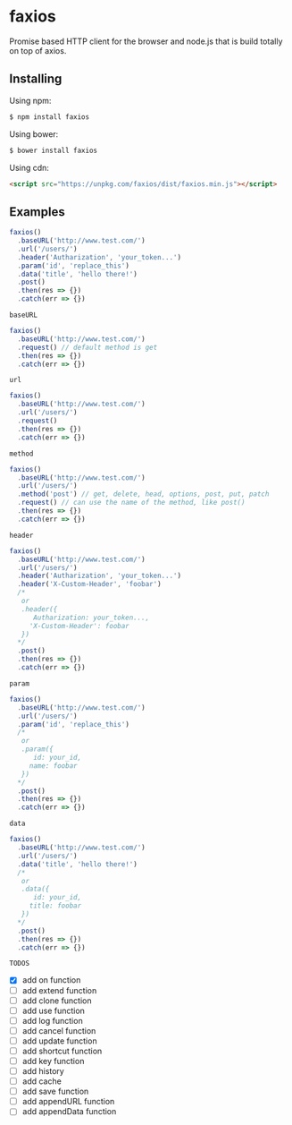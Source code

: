 # faxios

<!---
[![npm version](https://img.shields.io/npm/v/faxios.svg?style=flat-square)](https://www.npmjs.org/package/faxios)
[![build status](https://img.shields.io/travis/faxios/faxios.svg?style=flat-square)](https://travis-ci.org/faxios/faxios)
[![code coverage](https://img.shields.io/coveralls/mzabriskie/faxios.svg?style=flat-square)](https://coveralls.io/r/mzabriskie/faxios)
[![npm downloads](https://img.shields.io/npm/dm/faxios.svg?style=flat-square)](http://npm-stat.com/charts.html?package=faxios)
[![gitter chat](https://img.shields.io/gitter/room/mzabriskie/faxios.svg?style=flat-square)](https://gitter.im/mzabriskie/faxios)
--->

Promise based HTTP client for the browser and node.js that is build totally on top of axios.

<!---
## Features

* Make [XMLHttpRequests](https://developer.mozilla.org/en-US/docs/Web/API/XMLHttpRequest) from the browser
* Make [http](http://nodejs.org/api/http.html) requests from node.js
* Supports the [Promise](https://developer.mozilla.org/en-US/docs/Web/JavaScript/Reference/Global_Objects/Promise) API
* Intercept request and response
* Transform request and response data
* Cancel requests
* Automatic transforms for JSON data
* Client side support for protecting against [XSRF](http://en.wikipedia.org/wiki/Cross-site_request_forgery)

## Browser Support

| ![Chrome](https://raw.github.com/alrra/browser-logos/master/src/chrome/chrome_48x48.png) | ![Firefox](https://raw.github.com/alrra/browser-logos/master/src/firefox/firefox_48x48.png) | ![Safari](https://raw.github.com/alrra/browser-logos/master/src/safari/safari_48x48.png) | ![Opera](https://raw.github.com/alrra/browser-logos/master/src/opera/opera_48x48.png) | ![Edge](https://raw.github.com/alrra/browser-logos/master/src/edge/edge_48x48.png) | ![IE](https://raw.github.com/alrra/browser-logos/master/src/archive/internet-explorer_9-11/internet-explorer_9-11_48x48.png) |
| ---------------------------------------------------------------------------------------- | ------------------------------------------------------------------------------------------- | ---------------------------------------------------------------------------------------- | ------------------------------------------------------------------------------------- | ---------------------------------------------------------------------------------- | ---------------------------------------------------------------------------------------------------------------------------- |
| Latest ✔                                                                                 | Latest ✔                                                                                    | Latest ✔                                                                                 | Latest ✔                                                                              | Latest ✔                                                                           | 8+ ✔                                                                                                                         |

[![Browser Matrix](https://saucelabs.com/open_sauce/build_matrix/faxios.svg)](https://saucelabs.com/u/faxios)

--->

## Installing

Using npm:

```bash
$ npm install faxios
```

Using bower:

```bash
$ bower install faxios
```

Using cdn:

```html
<script src="https://unpkg.com/faxios/dist/faxios.min.js"></script>
```

## Examples

```js
faxios()
  .baseURL('http://www.test.com/')
  .url('/users/')
  .header('Autharization', 'your_token...')
  .param('id', 'replace_this')
  .data('title', 'hello there!')
  .post()
  .then(res => {})
  .catch(err => {})
```

`baseURL`

```js
faxios()
  .baseURL('http://www.test.com/')
  .request() // default method is get
  .then(res => {})
  .catch(err => {})
```

`url`

```js
faxios()
  .baseURL('http://www.test.com/')
  .url('/users/')
  .request()
  .then(res => {})
  .catch(err => {})
```

`method`

```js
faxios()
  .baseURL('http://www.test.com/')
  .url('/users/')
  .method('post') // get, delete, head, options, post, put, patch
  .request() // can use the name of the method, like post()
  .then(res => {})
  .catch(err => {})
```

`header`

```js
faxios()
  .baseURL('http://www.test.com/')
  .url('/users/')
  .header('Autharization', 'your_token...')
  .header('X-Custom-Header', 'foobar')
  /*
   or
   .header({
      Autharization: your_token...,
     'X-Custom-Header': foobar
   })
  */
  .post()
  .then(res => {})
  .catch(err => {})
```

`param`

```js
faxios()
  .baseURL('http://www.test.com/')
  .url('/users/')
  .param('id', 'replace_this')
  /*
   or
   .param({
      id: your_id,
     name: foobar
   })
  */
  .post()
  .then(res => {})
  .catch(err => {})
```

`data`

```js
faxios()
  .baseURL('http://www.test.com/')
  .url('/users/')
  .data('title', 'hello there!')
  /*
   or
   .data({
      id: your_id,
     title: foobar
   })
  */
  .post()
  .then(res => {})
  .catch(err => {})
```

`TODOS`
- [x] add on function
- [ ] add extend function
- [ ] add clone function
- [ ] add use function
- [ ] add log function
- [ ] add cancel function
- [ ] add update function
- [ ] add shortcut function
- [ ] add key function
- [ ] add history
- [ ] add cache
- [ ] add save function
- [ ] add appendURL function
- [ ] add appendData function
